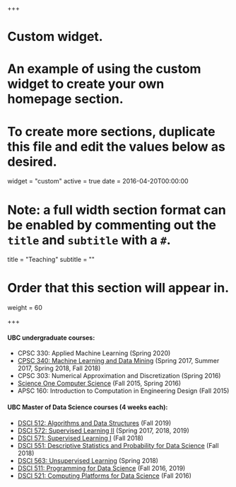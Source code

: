 +++
# Custom widget.
# An example of using the custom widget to create your own homepage section.
# To create more sections, duplicate this file and edit the values below as desired.
widget = "custom"
active = true
date = 2016-04-20T00:00:00

# Note: a full width section format can be enabled by commenting out the `title` and `subtitle` with a `#`.
title = "Teaching"
subtitle = ""

# Order that this section will appear in.
weight = 60

+++

#### UBC undergraduate courses:

- CPSC 330: Applied Machine Learning (Spring 2020)
- [CPSC 340: Machine Learning and Data Mining](https://www.ugrad.cs.ubc.ca/~cs340/) (Spring 2017, Summer 2017, Spring 2018, Fall 2018) 
- CPSC 303: Numerical Approximation and Discretization (Spring 2016)
- [Science One Computer Science](https://www.cs.ubc.ca/~mgelbart/courses/ScienceOneCS/) (Fall 2015, Spring 2016) 
- APSC 160: Introduction to Computation in Engineering Design (Fall 2015)

#### UBC Master of Data Science courses (4 weeks each):

- [DSCI 512: Algorithms and Data Structures](https://github.com/UBC-MDS/DSCI_512_alg-data-struct) (Fall 2019)
- [DSCI 572: Supervised Learning II](https://github.com/UBC-MDS/DSCI_572_sup-learn-2_public) (Spring 2017, 2018, 2019)
- [DSCI 571: Supervised Learning I](https://github.com/UBC-MDS/DSCI_571_sup-learn-1) (Fall 2018)
- [DSCI 551: Descriptive Statistics and Probability for Data Science](https://github.com/UBC-MDS/DSCI_551_stat-prob-dsci) (Fall 2018)
- [DSCI 563: Unsupervised Learning](https://github.com/UBC-MDS/DSCI_563_unsup-learn) (Spring 2018)
- [DSCI 511: Programming for Data Science](https://github.com/UBC-MDS/DSCI_511_prog-dsci) (Fall 2016, 2019)
- [DSCI 521: Computing Platforms for Data Science](https://github.com/UBC-MDS/DSCI_521_platforms-dsci) (Fall 2016)
